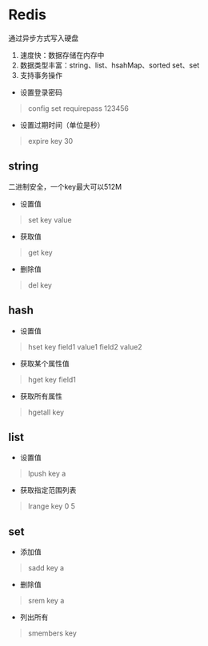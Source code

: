 # Redis
通过异步方式写入硬盘

1. 速度快：数据存储在内存中
2. 数据类型丰富：string、list、hsahMap、sorted set、set
3. 支持事务操作

- 设置登录密码
> config set requirepass 123456

- 设置过期时间（单位是秒）
> expire key 30

## string
二进制安全，一个key最大可以512M

- 设置值
> set key value

- 获取值
> get key

- 删除值
> del key

## hash

- 设置值
> hset key field1 value1 field2 value2

- 获取某个属性值
> hget key field1

- 获取所有属性
> hgetall key

## list

- 设置值
> lpush key a

- 获取指定范围列表
> lrange key 0 5

## set
- 添加值
> sadd key a

- 删除值
> srem key a

- 列出所有
> smembers key

